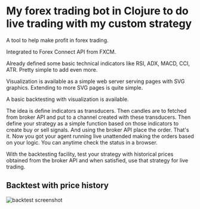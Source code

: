 # My forex trading bot in Clojure to do live trading with my custom strategy

A tool to help make profit in forex trading.

Integrated to Forex Connect API from FXCM.

Already defined some basic technical indicators like RSI, ADX, MACD, CCI, ATR. Pretty simple to add even more.

Visualization is available as a simple web server serving pages with SVG graphics. Extending to more SVG pages is quite simple.

A basic backtesting with visualization is available.

The idea is define indicators as transducers. Then candles are to fetched from broker API and put to a channel created with these transducers.
Then define your strategy as a simple function based on those indicators to create buy or sell signals. And using the broker API place the order.
That's it. Now you got your agent running live unattended making the orders based on your logic. You can anytime check the status in a browser.

With the backtesting facility, test your strategy with historical prices obtained from the broker API and when satisfied, use that strategy for live trading.

## Backtest with price history

![backtest screenshot](./docs/images/backtest.png "")
